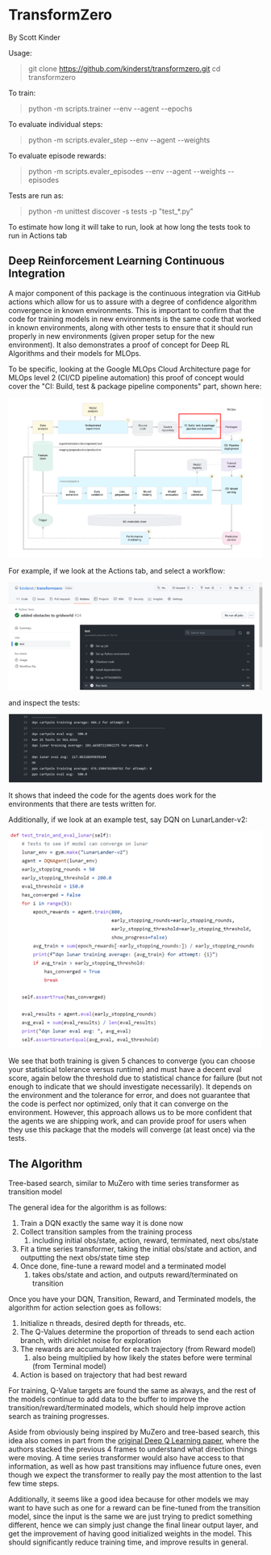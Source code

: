 # TransformZero

By Scott Kinder

Usage:

> git clone https://github.com/kinderst/transformzero.git
> cd transformzero

To train:

> python -m scripts.trainer --env <env> --agent <agent> --epochs <epochs>

To evaluate individual steps:

> python -m scripts.evaler_step --env <env> --agent <agent> --weights <path>

To evaluate episode rewards:

> python -m scripts.evaler_episodes --env <env> --agent <agent> --weights <path> --episodes <episodes>

Tests are run as:

> python -m unittest discover -s tests -p "test_*.py"

To estimate how long it will take to run, look at how long the tests took to run in Actions tab

## Deep Reinforcement Learning Continuous Integration

A major component of this package is the continuous integration via GitHub actions which allow for
us to assure with a degree of confidence algorithm convergence in known environments. This is important to 
confirm that the code for training models in new environments is the same code that worked in known environments, 
along with other tests to ensure that it should run properly in new environments (given proper setup for the 
new environment). It also demonstrates a proof of concept for Deep RL Algorithms and their models for MLOps.

To be specific, looking at the Google MLOps Cloud Architecture page for MLOps level 2 (CI/CD pipeline automation)
this proof of concept would cover the "CI: Build, test & package pipeline components" part, shown here:

![Continuous Integration Workflow](images/ci-pipeline-google.PNG)

For example, if we look at the Actions tab, and select a workflow:

![Continuous Integration Workflow](images/ci-body.PNG)

and inspect the tests:

![Continuous Integration Workflow](images/ci-output.PNG)

It shows that indeed the code for the agents does work for the environments that there are tests written for.

Additionally, if we look at an example test, say DQN on LunarLander-v2:

![Continuous Integration Workflow](images/ci-code.PNG)

We see that both training is given 5 chances to converge (you can choose your statistical tolerance versus runtime)
and must have a decent eval score, again below the threshold due to statistical chance for failure (but not enough to
indicate that we should investigate necessarily). It depends on the environment and the tolerance for error,
and does not guarantee that the code is perfect nor optimized, only that it can converge on the environment.
However, this approach allows us to be more confident that the agents we are shipping work, and can provide proof
for users when they use this package that the models will converge (at least once) via the tests.

## The Algorithm

Tree-based search, similar to MuZero with time series transformer as transition model

The general idea for the algorithm is as follows:

1. Train a DQN exactly the same way it is done now
2. Collect transition samples from the training process
   1. including initial obs/state, action, reward, terminated, next obs/state
3. Fit a time series transformer, taking the initial obs/state and action, and outputting the next obs/state time step
4. Once done, fine-tune a reward model and a terminated model
   1. takes obs/state and action, and outputs reward/terminated on transition

Once you have your DQN, Transition, Reward, and Terminated models, the algorithm for action selection goes as follows:

1. Initialize n threads, desired depth for threads, etc.
2. The Q-Values determine the proportion of threads to send each action branch, with dirichlet noise for exploration
3. The rewards are accumulated for each trajectory (from Reward model)
   1. also being multiplied by how likely the states before were terminal (from Terminal model)
4. Action is based on trajectory that had best reward

For training, Q-Value targets are found the same as always, and the rest of the models continue to add data to the 
buffer to improve the transition/reward/terminated models, which should help improve action search as training 
progresses.

Aside from obviously being inspired by MuZero and tree-based search, this idea also comes in part from 
the [original Deep Q Learning paper](https://arxiv.org/abs/1312.5602), where the authors stacked the previous 
4 frames to understand what direction things were moving. A time series transformer would also have 
access to that information, as well as how past transitions may influence future ones, even though we expect 
the transformer to really pay the most attention to the last few time steps.

Additionally, it seems like a good idea because for other models we may want to have such as one for 
a reward can be fine-tuned from the transition model, since the input is the same we are just trying to 
predict something different, hence we can simply just change the final linear output layer, and get the improvement
of having good initialized weights in the model. This should significantly reduce training time,
and improve results in general.